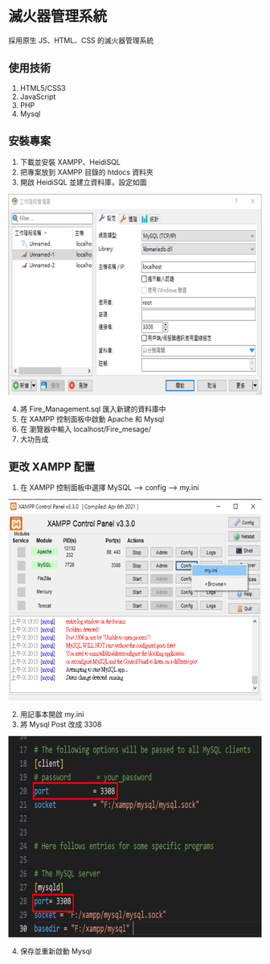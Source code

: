 # 滅火器管理系統
採用原生 JS、HTML、CSS 的滅火器管理系統
## 使用技術
1. HTML5/CSS3
2. JavaScript
3. PHP
4. Mysql
## 安裝專案
1. 下載並安裝 XAMPP、HeidiSQL
2. 把專案放到 XAMPP 目錄的 htdocs 資料夾
3. 開啟 HeidiSQL 並建立資料庫，設定如圖

<p align="center"><img src="Screan/heidiSQL.png" width="600" height="400"></p>

4. 將 Fire_Management.sql 匯入新建的資料庫中
5. 在 XAMPP 控制面板中啟動 Apache 和 Mysql
6. 在 瀏覽器中輸入 localhost/Fire_mesage/
7. 大功告成

## 更改 XAMPP 配置
1. 在 XAMPP 控制面板中選擇 MySQL --> config --> my.ini

<p align="center"><img src="Screan/image-1.png" width="600" height="400"></p>

2. 用記事本開啟 my.ini
3. 將 Mysql Post 改成 3308

<p align="center"><img src="Screan/image-2.png" width="600" height="400"></p>

4. 保存並重新啟動 Mysql
